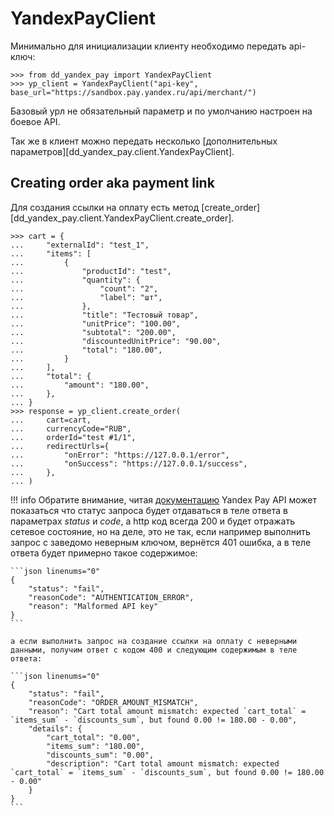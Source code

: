 # YandexPayClient

Минимально для инициализации клиенту необходимо передать api-ключ:

```pycon linenums="0"
>>> from dd_yandex_pay import YandexPayClient
>>> yp_client = YandexPayClient("api-key", base_url="https://sandbox.pay.yandex.ru/api/merchant/")
```

Базовый урл не обязательный параметр и по умолчанию настроен на боевое API.

Так же в клиент можно передать несколько [дополнительных параметров][dd_yandex_pay.client.YandexPayClient].


## Creating order aka payment link

Для создания ссылки на оплату есть метод [create_order][dd_yandex_pay.client.YandexPayClient.create_order].

```pycon linenums="0"
>>> cart = {
...     "externalId": "test_1",
...     "items": [
...         {
...             "productId": "test",
...             "quantity": {
...                 "count": "2",
...                 "label": "шт",
...             },
...             "title": "Тестовый товар",
...             "unitPrice": "100.00",
...             "subtotal": "200.00",
...             "discountedUnitPrice": "90.00",
...             "total": "180.00",
...         }
...     ],
...     "total": {
...         "amount": "180.00",
...     },
... }
>>> response = yp_client.create_order(
...     cart=cart,
...     currencyCode="RUB",
...     orderId="test #1/1",
...     redirectUrls={
...         "onError": "https://127.0.0.1/error",
...         "onSuccess": "https://127.0.0.1/success",
...     },
... )
```

!!! info
	Обратите внимание, читая [документацию](https://pay.yandex.ru/ru/docs/custom/backend/yandex-pay-api/order/merchant_v1_orders-post#200-ok) Yandex Pay API может показаться что статус запроса будет отдаваться в теле ответа в параметрах _status_ и _code_, а http код всегда 200 и будет отражать сетевое состояние, но на деле, это не так, если например выполнить запрос с заведомо неверным ключом, вернётся 401 ошибка, а в теле ответа будет примерно такое содержимое:

	```json linenums="0"
	{
		"status": "fail",
		"reasonCode": "AUTHENTICATION_ERROR",
		"reason": "Malformed API key"
	}
	```

	а если выполнить запрос на создание ссылки на оплату с неверными данными, получим ответ с кодом 400 и следующим содержимым в теле ответа:

	```json linenums="0"
	{
		"status": "fail",
		"reasonCode": "ORDER_AMOUNT_MISMATCH",
		"reason": "Cart total amount mismatch: expected `cart_total` = `items_sum` - `discounts_sum`, but found 0.00 != 180.00 - 0.00",
		"details": {
			"cart_total": "0.00",
			"items_sum": "180.00",
			"discounts_sum": "0.00",
			"description": "Cart total amount mismatch: expected `cart_total` = `items_sum` - `discounts_sum`, but found 0.00 != 180.00 - 0.00"
		}
	}
	```
